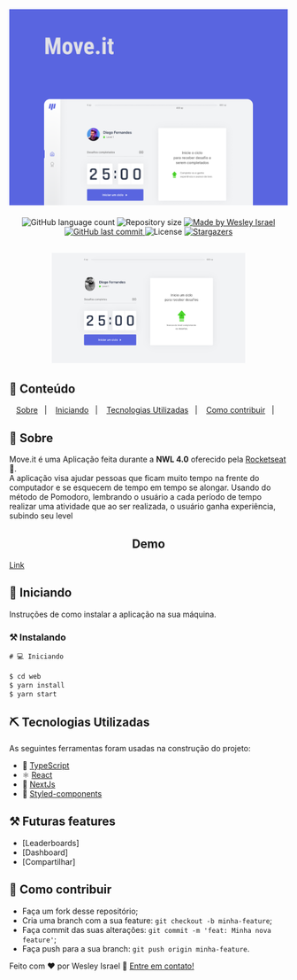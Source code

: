 <h2 align="center">
  <img alt="Move-it" title="#Move-it" src=".github/Move.it 1.0 (Copy).png"/>
</h2>
  
<p align="center">
  <img alt="GitHub language count" src="https://img.shields.io/github/languages/count/WesleyIsr4/Move-it?color=%2304D361">

  <img alt="Repository size" src="https://img.shields.io/github/repo-size/WesleyIsr4/Move-it">
  	
  <a href="https://www.linkedin.com/in/wesleyisrael/">
    <img alt="Made by Wesley Israel" src="https://img.shields.io/badge/made%20by-WesleyIsr4-%2304D361">
  </a>
	  
  <a href="https://github.com/WesleyIsr4/Move-it/commits/master">
    <img alt="GitHub last commit" src="https://img.shields.io/github/last-commit/WesleyIsr4/Move-it">
  </a>

  <img alt="License" src="https://img.shields.io/badge/license-MIT-brightgreen">
  
  <a href="https://github.com/WesleyIsr4/Move-it/stargazers">
    <img alt="Stargazers" src="https://img.shields.io/github/stars/WesleyIsr4/Move-it?style=social">
  </a>
</p>

<h2 align="center">
  <img alt="Move-it" title="#Move-it" src=".github/Home.svg" width="350px" />
</h2>

## 📝 Conteúdo

<p align="center">
<a href="#about">Sobre</a>&nbsp;&nbsp;&nbsp;|&nbsp;&nbsp;&nbsp;
<a href="#getting_started">Iniciando</a>&nbsp;&nbsp;&nbsp;|&nbsp;&nbsp;&nbsp;
<a href="#built_using">Tecnologias Utilizadas</a>&nbsp;&nbsp;&nbsp;|&nbsp;&nbsp;&nbsp;
<a href="#contribute">Como contribuir</a>&nbsp;&nbsp;&nbsp;|&nbsp;&nbsp;&nbsp;
</p>

## 🧐 Sobre <a name = "about"></a>

Move.it é uma Aplicação feita durante a **NWL 4.0** oferecido pela [Rocketseat] :rocket:.<br/>
A aplicação visa ajudar pessoas que ficam muito tempo na frente do computador e se esquecem de tempo em tempo
se alongar. Usando do método de Pomodoro, lembrando o usuário a cada período de tempo realizar uma atividade
que ao ser realizada, o usuário ganha experiência, subindo seu level<br/>

<span align="center">
	<h2>Demo</h2>
  <a href="https://moveit-next-75jplvub0-wesleyisr4.vercel.app/">Link</a>
</span>

## 🏁 Iniciando <a name = "getting_started"></a>

Instruções de como instalar a aplicação na sua máquina.

### ⚒ Instalando <a name = "installing"></a>

```
# 💻 Iniciando

$ cd web
$ yarn install
$ yarn start

```

## ⛏️ Tecnologias Utilizadas <a name = "built_using"></a>

As seguintes ferramentas foram usadas na construção do projeto:

- 🔵 [TypeScript][typescript]
- ⚛️ [React][reactjs]
- 🔼 [NextJs][next]
- 💅 [Styled-components][styled-components]

## ⚒ Futuras features

- [Leaderboards]
- [Dashboard]
- [Compartilhar]

## 🤔 Como contribuir <a name = "contribute"></a>

- Faça um fork desse repositório;
- Cria uma branch com a sua feature: `git checkout -b minha-feature`;
- Faça commit das suas alterações: `git commit -m 'feat: Minha nova feature'`;
- Faça push para a sua branch: `git push origin minha-feature`.

Feito com ❤️ por Wesley Israel 👋 [Entre em contato!](https://www.linkedin.com/in/wesleyisrael)

[next]: https://nextjs.org/
[typescript]: https://www.typescriptlang.org/
[reactjs]: https://reactjs.org
[rocketseat]: https://github.com/Rocketseat
[styled-components]: https://styled-components.com/
